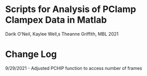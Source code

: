 # Scripts for Analysis of PClamp Clampex Data in Matlab
Darik O'Neil, Kaylee Well,s Theanne Griffith, MBL 2021
# Change Log
9/29/2021 - Adjusted PCHIP function to access number of frames
